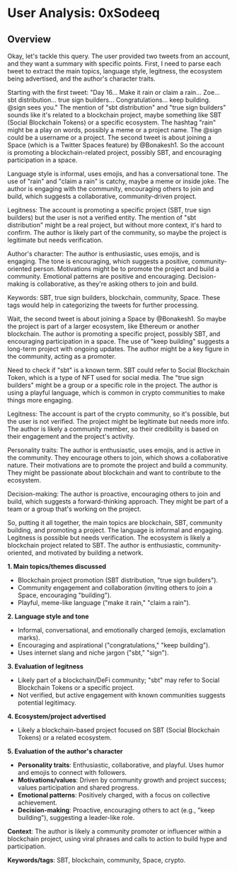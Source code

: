 # User Analysis: 0xSodeeq

## Overview

<think>
Okay, let's tackle this query. The user provided two tweets from an account, and they want a summary with specific points. First, I need to parse each tweet to extract the main topics, language style, legitness, the ecosystem being advertised, and the author's character traits.

Starting with the first tweet: "Day 16... Make it rain or claim a rain... Zoe... sbt distribution... true sign builders... Congratulations... keep building. @sign sees you." The mention of "sbt distribution" and "true sign builders" sounds like it's related to a blockchain project, maybe something like SBT (Social Blockchain Tokens) or a specific ecosystem. The hashtag "rain" might be a play on words, possibly a meme or a project name. The @sign could be a username or a project. The second tweet is about joining a Space (which is a Twitter Spaces feature) by @Bonakesh1. So the account is promoting a blockchain-related project, possibly SBT, and encouraging participation in a space.

Language style is informal, uses emojis, and has a conversational tone. The use of "rain" and "claim a rain" is catchy, maybe a meme or inside joke. The author is engaging with the community, encouraging others to join and build, which suggests a collaborative, community-driven project.

Legitness: The account is promoting a specific project (SBT, true sign builders) but the user is not a verified entity. The mention of "sbt distribution" might be a real project, but without more context, it's hard to confirm. The author is likely part of the community, so maybe the project is legitimate but needs verification.

Author's character: The author is enthusiastic, uses emojis, and is engaging. The tone is encouraging, which suggests a positive, community-oriented person. Motivations might be to promote the project and build a community. Emotional patterns are positive and encouraging. Decision-making is collaborative, as they're asking others to join and build.

Keywords: SBT, true sign builders, blockchain, community, Space. These tags would help in categorizing the tweets for further processing.

Wait, the second tweet is about joining a Space by @Bonakesh1. So maybe the project is part of a larger ecosystem, like Ethereum or another blockchain. The author is promoting a specific project, possibly SBT, and encouraging participation in a space. The use of "keep building" suggests a long-term project with ongoing updates. The author might be a key figure in the community, acting as a promoter.

Need to check if "sbt" is a known term. SBT could refer to Social Blockchain Token, which is a type of NFT used for social media. The "true sign builders" might be a group or a specific role in the project. The author is using a playful language, which is common in crypto communities to make things more engaging.

Legitness: The account is part of the crypto community, so it's possible, but the user is not verified. The project might be legitimate but needs more info. The author is likely a community member, so their credibility is based on their engagement and the project's activity.

Personality traits: The author is enthusiastic, uses emojis, and is active in the community. They encourage others to join, which shows a collaborative nature. Their motivations are to promote the project and build a community. They might be passionate about blockchain and want to contribute to the ecosystem.

Decision-making: The author is proactive, encouraging others to join and build, which suggests a forward-thinking approach. They might be part of a team or a group that's working on the project.

So, putting it all together, the main topics are blockchain, SBT, community building, and promoting a project. The language is informal and engaging. Legitness is possible but needs verification. The ecosystem is likely a blockchain project related to SBT. The author is enthusiastic, community-oriented, and motivated by building a network.
</think>

**1. Main topics/themes discussed**  
- Blockchain project promotion (SBT distribution, "true sign builders").  
- Community engagement and collaboration (inviting others to join a Space, encouraging "building").  
- Playful, meme-like language ("make it rain," "claim a rain").  

**2. Language style and tone**  
- Informal, conversational, and emotionally charged (emojis, exclamation marks).  
- Encouraging and aspirational ("congratulations," "keep building").  
- Uses internet slang and niche jargon ("sbt," "sign").  

**3. Evaluation of legitness**  
- Likely part of a blockchain/DeFi community; "sbt" may refer to Social Blockchain Tokens or a specific project.  
- Not verified, but active engagement with known communities suggests potential legitimacy.  

**4. Ecosystem/project advertised**  
- Likely a blockchain-based project focused on SBT (Social Blockchain Tokens) or a related ecosystem.  

**5. Evaluation of the author's character**  
- **Personality traits**: Enthusiastic, collaborative, and playful. Uses humor and emojis to connect with followers.  
- **Motivations/values**: Driven by community growth and project success; values participation and shared progress.  
- **Emotional patterns**: Positively charged, with a focus on collective achievement.  
- **Decision-making**: Proactive, encouraging others to act (e.g., "keep building"), suggesting a leader-like role.  

**Context**: The author is likely a community promoter or influencer within a blockchain project, using viral phrases and calls to action to build hype and participation.  

**Keywords/tags**: SBT, blockchain, community, Space, crypto.